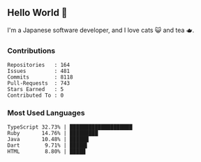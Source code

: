 ## Hello World 👋

I'm a Japanese software developer, and I love cats 😺 and tea 🫖.

### Contributions

    Repositories   : 164
    Issues         : 481
    Commits        : 8118
    Pull-Requests  : 743
    Stars Earned   : 5
    Contributed To : 0

### Most Used Languages

    TypeScript 32.73% | ████████████████████
    Ruby       14.76% | █████████
    Java       10.48% | ██████
    Dart        9.71% | █████▌
    HTML        8.80% | █████
